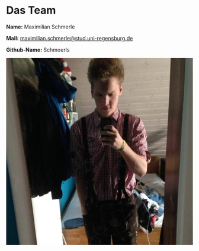 # Das Team

**Name:** Maximilian Schmerle

**Mail:** maximilian.schmerle@stud.uni-regensburg.de

**Github-Name:** Schmoerls

![Startscreen](./docs/prof.jpg)
